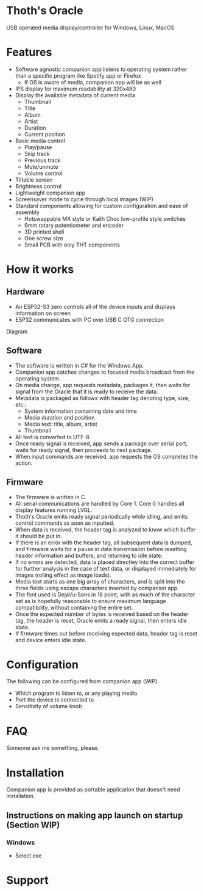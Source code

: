 # Thoth's Oracle
USB operated media display/controller for Windows, Linux, MacOS

# Features

- Software agnostic companion app listens to operating system rather than a specific program like Spotify app or Firefox
  - If OS is aware of media, companion app will be as well
- IPS display for maximum readability at 320x480
- Display the available metadata of current media
  - Thumbnail
  - Title
  - Album
  - Artist
  - Duration
  - Current position
- Basic media control
  - Play/pause
  - Skip track
  - Previous track
  - Mute/unmute
  - Volume control
- Tiltable screen
- Brightness control
- Lightweight companion app
- Screensaver mode to cycle through local images (WIP)
- Standard components allowing for custom configuration and ease of assembly
  - Hotswappable MX style or Kailh Choc low-profile style switches
  - 6mm rotary potentiometer and encoder
  - 3D printed shell
  - One screw size
  - Small PCB with only THT components

# How it works

## Hardware

- An ESP32-S3 zero controls all of the device inputs and displays information on screen
- ESP32 communicates with PC over USB C OTG connection

Diagram

## Software

- The software is written in C# for the Windows App.
- Companion app catches changes to focused media broadcast from the operating system.
- On media change, app requests metadata, packages it, then waits for signal from the Oracle that it is ready to receive the data.
- Metadata is packaged as follows with header tag denoting type, size, etc.:
  - System information containing date and time
  - Media duration and position
  - Media text: title, album, artist
  - Thumbnail
- All text is converted to UTF-8.
- Once ready signal is received, app sends a package over serial port, waits for ready signal, then proceeds to next package.
- When input commands are received, app requests the OS completes the action.

## Firmware

- The firmware is written in C.
- All serial communications are handled by Core 1. Core 0 handles all display features running LVGL.
- Thoth's Oracle emits ready signal periodically while idling, and emits control commands as soon as inputted.
- When data is received, the header tag is analyzed to know which buffer it should be put in.
- If there is an error with the header tag, all subsequent data is dumped, and firmware waits for a pause in data transmission before resetting header information and buffers, and returning to idle state.
- If no errors are detected, data is placed directley into the correct buffer for further analysis in the case of text data, or displayed immediately for images (rolling effect as image loads).
- Media text starts as one big array of characters, and is split into the three fields using escape characters inserted by companion app.
- The font used is DejaVu-Sans in 16 point, with as much of the character set as is hopefully reasonable to ensure maximum language compatibility, without containing the entire set.
- Once the expected number of bytes is received based on the header tag, the header is reset, Oracle emits a ready signal, then enters idle state.
- If firmware times out before receiving expected data, header tag is reset and device enters idle state.

# Configuration

 The following can be configured from companion app (WIP)
- Which program to listen to, or any playing media
- Port the device is connected to
- Sensitivity of volume knob

# FAQ

Someone ask me something, please.

# Installation

Companion app is provided as portable application that doesn't need installation.

## Instructions on making app launch on startup (Section WIP)

### Windows
- Select exe

# Support 
